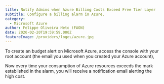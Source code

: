 ```yaml
---
title: Notify Admins when Azure Billing Costs Exceed Free Tier Layer
subtitle: Configure a billing alarm in Azure.
category:
  - Microsoft Azure
author: Felippe Oliveira Neto (FAON)
date: 2020-02-20T19:59:59.000Z
featureImage: /providers/logos/azure.jpg
---
```

To create an budget alert on Microsoft Azure, access the console with your root account (the email you used when you created your Azure account),


Now every time your consumption of Azure resources exceeds the mark established in the alarm, you will receive a notification email alerting the high cost.
